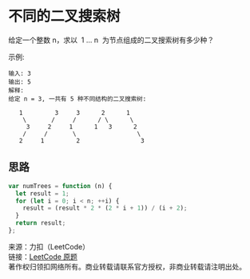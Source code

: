 # 不同的二叉搜索树

给定一个整数 n，求以  1 ... n  为节点组成的二叉搜索树有多少种？

示例:

```text
输入: 3
输出: 5
解释:
给定 n = 3, 一共有 5 种不同结构的二叉搜索树:

   1         3     3      2      1
    \       /     /      / \      \
     3     2     1      1   3      2
    /     /       \                 \
   2     1         2                 3
```

## 思路

```js
var numTrees = function (n) {
  let result = 1;
  for (let i = 0; i < n; ++i) {
    result = (result * 2 * (2 * i + 1)) / (i + 2);
  }
  return result;
};
```

来源：力扣（LeetCode）  
链接：[LeetCode 原题](https://leetcode-cn.com/problems/unique-binary-search-trees)  
著作权归领扣网络所有。商业转载请联系官方授权，非商业转载请注明出处。
